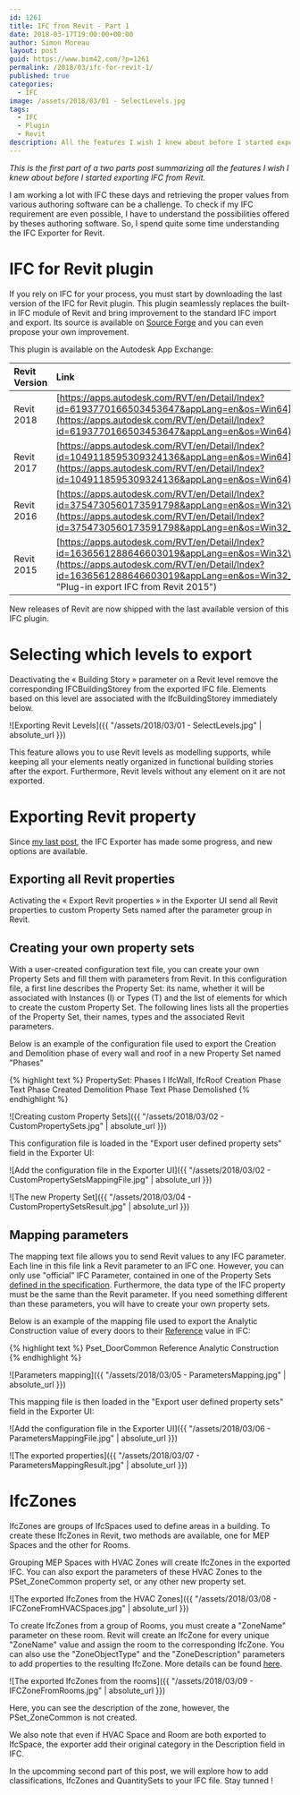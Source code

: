 ```yaml
---
id: 1261
title: IFC from Revit - Part 1
date: 2018-03-17T19:00:00+00:00
author: Simon Moreau
layout: post
guid: https://www.bim42.com/?p=1261
permalink: /2018/03/ifc-for-revit-1/
published: true
categories:
  - IFC
image: /assets/2018/03/01 - SelectLevels.jpg
tags:
  - IFC
  - Plugin
  - Revit
description: All the features I wish I knew about before I started exporting IFC from Revit
---
```


*This is the first part of a two parts post summarizing all the features I wish I knew about before I started exporting IFC from Revit.*

I am working a lot with IFC these days and retrieving the proper values from various authoring software can be a challenge. To check if my IFC requirement are even possible, I have to understand the possibilities offered by theses authoring software. So, I spend quite some time understanding the IFC Exporter for Revit.

# IFC for Revit plugin

If you rely on IFC for your process, you must start by downloading the last version of the IFC for Revit plugin. This plugin seamlessly replaces the built-in IFC module of Revit and bring improvement to the standard IFC import and export. Its source is available on [Source Forge](https://sourceforge.net/projects/ifcexporter/) and you can even propose your own improvement.

This plugin is available on the Autodesk App Exchange:

| Revit Version | Link |
| :--- | :--- |
| Revit 2018 | [https://apps.autodesk.com/RVT/en/Detail/Index?id=6193770166503453647&appLang=en&os=Win64](https://apps.autodesk.com/RVT/en/Detail/Index?id=6193770166503453647&appLang=en&os=Win64) |
| Revit 2017 | [https://apps.autodesk.com/RVT/en/Detail/Index?id=1049118595309324136&appLang=en&os=Win64](https://apps.autodesk.com/RVT/en/Detail/Index?id=1049118595309324136&appLang=en&os=Win64) |
| Revit 2016 | [https://apps.autodesk.com/RVT/en/Detail/Index?id=3754730560173591798&appLang=en&os=Win32\_64](https://apps.autodesk.com/RVT/en/Detail/Index?id=3754730560173591798&appLang=en&os=Win32_64) |
| Revit 2015 | [https://apps.autodesk.com/RVT/en/Detail/Index?id=1636561288646603019&appLang=en&os=Win32\_64](https://apps.autodesk.com/RVT/en/Detail/Index?id=1636561288646603019&appLang=en&os=Win32_64 "Plug-in export IFC from Revit 2015") |

New releases of Revit are now shipped with the last available version of this IFC plugin.

# Selecting which levels to export

Deactivating the « Building Story » parameter on a Revit level remove the corresponding IFCBuildingStorey from the exported IFC file. Elements based on this level are associated with the IfcBuildingStorey immediately below.

![Exporting Revit Levels]({{ "/assets/2018/03/01 - SelectLevels.jpg" | absolute_url }})

This feature allows you to use Revit levels as modelling supports, while keeping all your elements neatly organized in functional building stories after the export.
Furthermore, Revit levels without any element on it are not exported.

# Exporting Revit property

Since [my last post](https://www.bim42.com/2015/04/ifcpropertyset/), the IFC Exporter has made some progress, and new options are available.

## Exporting all Revit properties

Activating the « Export Revit properties » in the Exporter UI send all Revit properties to custom Property Sets named after the parameter group in Revit.

## Creating your own property sets

With a user-created configuration text file, you can create your own Property Sets and fill them with parameters from Revit.
In this configuration file, a first line describes the Property Set: its name, whether it will be associated with Instances (I) or Types (T) and the list of elements for which to create the custom Property Set. The following lines lists all the properties of the Property Set, their names, types and the associated Revit parameters.

Below is an example of the configuration file used to export the Creation and Demolition phase of every wall and roof in a new Property Set named "Phases"

{% highlight text %}
PropertySet:    Phases    I    IfcWall, IfcRoof
    Creation Phase    Text    Phase Created
    Demolition Phase    Text    Phase Demolished
{% endhighlight %}

![Creating custom Property Sets]({{ "/assets/2018/03/02 - CustomPropertySets.jpg" | absolute_url }})

This configuration file is loaded in the "Export user defined property sets" field in the Exporter UI:

![Add the configuration file in the Exporter UI]({{ "/assets/2018/03/02 - CustomPropertySetsMappingFile.jpg" | absolute_url }})

![The new Property Set]({{ "/assets/2018/03/04 - CustomPropertySetsResult.jpg" | absolute_url }})

## Mapping parameters

The mapping text file allows you to send Revit values to any IFC parameter. Each line in this file link a Revit parameter to an IFC one. However, you can only use "official" IFC Parameter, contained in one of the Property Sets [defined in the specification](http://www.buildingsmart-tech.org/ifc/IFC4/final/html/annex/annex-b/alphabeticalorder_psets.htm). Furthermore, the data type of the IFC property must be the same than the Revit parameter. If you need something different than these parameters, you will have to create your own property sets.

Below is an example of the mapping file used to export the Analytic Construction value of every doors to their [Reference](http://www.buildingsmart-tech.org/ifc/IFC4/final/html/schema/ifcsharedbldgelements/pset/pset_doorcommon.htm) value in IFC: 

{% highlight text %}
Pset_DoorCommon    Reference    Analytic Construction
{% endhighlight %}

![Parameters mapping]({{ "/assets/2018/03/05 - ParametersMapping.jpg" | absolute_url }})

This mapping file is then loaded in the "Export user defined property sets" field in the Exporter UI:

![Add the configuration file in the Exporter UI]({{ "/assets/2018/03/06 - ParametersMappingFile.jpg" | absolute_url }})

![The exported properties]({{ "/assets/2018/03/07 - ParametersMappingResult.jpg" | absolute_url }})

# IfcZones

IfcZones are groups of IfcSpaces used to define areas in a building. To create these IfcZones in Revit, two methods are available, one for MEP Spaces and the other for Rooms.

Grouping MEP Spaces with HVAC Zones will create IfcZones in the exported IFC. You can also export the parameters of these HVAC Zones to the PSet_ZoneCommon property set, or any other new property set.

![The exported IfcZones from the HVAC Zones]({{ "/assets/2018/03/08 - IFCZoneFromHVACSpaces.jpg" | absolute_url }})

To create IfcZones from a group of Rooms, you must create a "ZoneName" parameter on these room. Revit will create an IfcZone for every unique "ZoneName" value and assign the room to the corresponding IfcZone. You can also use the "ZoneObjectType" and the "ZoneDescription" parameters to add properties to the resulting IfcZone. More details can be found [here](https://sourceforge.net/p/ifcexporter/wiki/Exporting%20Zones/).

![The exported IfcZones from the rooms]({{ "/assets/2018/03/09 - IFCZoneFromRooms.jpg" | absolute_url }})

Here, you can see the description of the zone, however, the PSet_ZoneCommon is not created.

We also note that even if HVAC Space and Room are both exported to IfcSpace, the exporter add their original category in the Description field in IFC.

In the upcomming second part of this post, we will explore how to add classifications, IfcZones and QuantitySets to your IFC file. Stay tunned !
